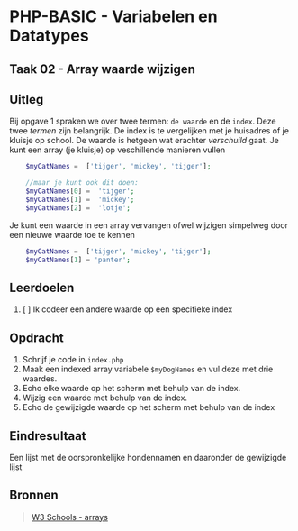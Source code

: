 # PHP-BASIC - Variabelen en Datatypes

## Taak 02 - Array waarde wijzigen

## Uitleg

 Bij opgave 1 spraken we over twee termen: `de waarde` en de `index`. Deze twee _termen_ zijn belangrijk. De index is te vergelijken met je huisadres of je kluisje op school. De waarde is hetgeen wat erachter _verschuild_ gaat. Je kunt een array (je kluisje) op veschillende manieren vullen

```php
    $myCatNames =  ['tijger', 'mickey', 'tijger'];

    //maar je kunt ook dit doen:
    $myCatNames[0] =  'tijger';
    $myCatNames[1] =  'mickey';
    $myCatNames[2] =  'lotje';

```

Je kunt een waarde in een array vervangen ofwel wijzigen simpelweg door een nieuwe waarde toe te kennen

```php
    $myCatNames =  ['tijger', 'mickey', 'tijger'];
    $myCatNames[1] = 'panter';
```

## Leerdoelen

1. [ ] Ik codeer een andere waarde op een specifieke index

## Opdracht

1. Schrijf je code in `index.php`
2. Maak een indexed array variabele `$myDogNames` en vul deze met drie waardes.
3. Echo elke waarde op het scherm met behulp van de index.
4. Wijzig een waarde met behulp van de index.
5. Echo de gewijzigde waarde op het scherm met behulp van de index

## Eindresultaat

Een lijst met de oorspronkelijke hondennamen en daaronder de gewijzigde lijst

## Bronnen

> [W3 Schools - arrays](https://www.w3schools.com/PHP/php_arrays.asp)

<!--- ------------ DIT COMMENTAAR LATEN STAAN AUB ------------
------------------ ------------------------------ ------------
------------------ eagle ref:29317031
------------------ ------------------------------ ------------
------------------ DIT COMMENTAAR LATEN STAAN AUB -------- -->
